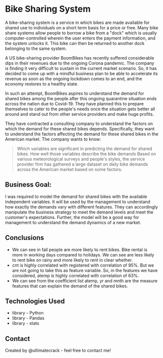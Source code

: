 # Bike Sharing System
A bike-sharing system is a service in which bikes are made available for shared use to individuals on a short term basis for a price or free. Many bike share systems allow people to borrow a bike from a "dock" which is usually computer-controlled wherein the user enters the payment information, and the system unlocks it. This bike can then be returned to another dock belonging to the same system.


A US bike-sharing provider BoomBikes has recently suffered considerable dips in their revenues due to the ongoing Corona pandemic. The company is finding it very difficult to sustain in the current market scenario. So, it has decided to come up with a mindful business plan to be able to accelerate its revenue as soon as the ongoing lockdown comes to an end, and the economy restores to a healthy state. 


In such an attempt, BoomBikes aspires to understand the demand for shared bikes among the people after this ongoing quarantine situation ends across the nation due to Covid-19. They have planned this to prepare themselves to cater to the people's needs once the situation gets better all around and stand out from other service providers and make huge profits.


They have contracted a consulting company to understand the factors on which the demand for these shared bikes depends. Specifically, they want to understand the factors affecting the demand for these shared bikes in the American market. The company wants to know:

>Which variables are significant in predicting the demand for shared bikes.
>How well those variables describe the bike demands
Based on various meteorological surveys and people's styles, the service provider firm has gathered a large dataset on daily bike demands across the American market based on some factors. 

## Business Goal:
 I was required to model the demand for shared bikes with the available independent variables. It will be used by the management to understand how exactly the demands vary with different features. They can accordingly manipulate the business strategy to meet the demand levels and meet the customer's expectations. Further, the model will be a good way for management to understand the demand dynamics of a new market. 

<!-- You don't have to answer all the questions - just the ones relevant to your project. -->

## Conclusions
- We can see in fall people are more likely to rent bikes. Bike rental is more in working days compared to holidays. We can see are less likely to rent bike on rainy and more likely to rent in clear whether.
- cnt is highly correlated with registered with correlation of 95%. But we are not going to take this as feature variable. So, in the features we have considered, atemp is highly correlated with correlation of 63%.
- We can see from the coefficient list atemp, yr and mnth are the measure features that can explain the demand of the shared bikes.

<!-- You don't have to answer all the questions - just the ones relevant to your project. -->


## Technologies Used
- library - Python
- library - Pandas
- library - stats

<!-- As the libraries versions keep on changing, it is recommended to mention the version of library used in this project -->



## Contact
Created by @ultimatecrack - feel free to contact me!


<!-- Optional -->
<!-- ## License -->
<!-- This project is open source and available under the [... License](). -->

<!-- You don't have to include all sections - just the one's relevant to your project -->
